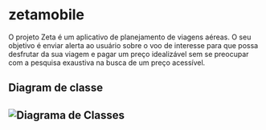 # zetamobile

O projeto Zeta é um aplicativo de planejamento de viagens aéreas. O
seu objetivo é enviar alerta ao usuário sobre o voo de interesse para que possa
desfrutar da sua viagem e pagar um preço idealizável sem se preocupar com a
pesquisa exaustiva na busca de um preço acessível.

<h2> Diagram de classe <h2>

![Diagrama de Classes](https://user-images.githubusercontent.com/30278417/56999840-54dc6e00-6b87-11e9-9225-1166ac19b551.png)
